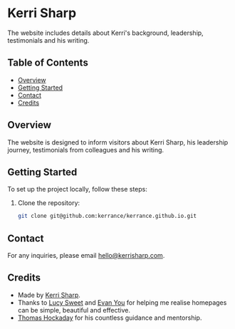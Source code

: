 # Kerri Sharp

The website includes details about Kerri's background, leadership, testimonials and his writing.

## Table of Contents

- [Overview](#overview)
- [Getting Started](#getting-started)
- [Contact](#contact)
- [Credits](#credits)

## Overview

The website is designed to inform visitors about Kerri Sharp, his leadership journey, testimonials from colleagues and his writing.

## Getting Started

To set up the project locally, follow these steps:

1. Clone the repository:
   ```sh
   git clone git@github.com:kerrance/kerrance.github.io.git
   ```

## Contact

For any inquiries, please email hello@kerrisharp.com.

## Credits

- Made by [Kerri Sharp](https://kerrisharp.com).
- Thanks to [Lucy Sweet](https://lucy.sh/) and [Evan You](https://evanyou.me/) for helping me realise homepages can be simple, beautiful and effective.
- [Thomas Hockaday](https://thomashockaday.github.io/) for his countless guidance and mentorship.
